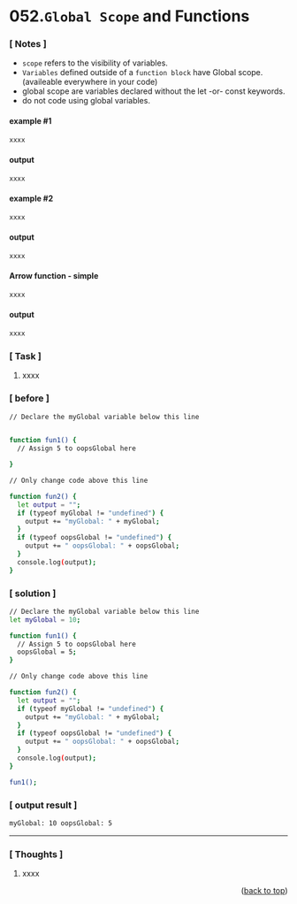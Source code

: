 <a name="topage"></a>

# 052.`Global Scope` and Functions

### [ Notes ]
  * `scope` refers to the visibility of variables.
  * `Variables` defined outside of a `function block` have Global scope.(availeable everywhere in your code)
  * global scope are variables declared without the let -or- const keywords.
  * do not code using global variables.

#### example #1

```sh
xxxx
```

#### output
```sh
xxxx
```

#### example #2

```sh
xxxx
```

#### output
```sh
xxxx
```

#### Arrow function - simple

```sh
xxxx
```

#### output
```sh
xxxx
```

### [ Task ]
  1. xxxx


### [ before ]

```sh
// Declare the myGlobal variable below this line


function fun1() {
  // Assign 5 to oopsGlobal here

}

// Only change code above this line

function fun2() {
  let output = "";
  if (typeof myGlobal != "undefined") {
    output += "myGlobal: " + myGlobal;
  }
  if (typeof oopsGlobal != "undefined") {
    output += " oopsGlobal: " + oopsGlobal;
  }
  console.log(output);
}
```

### [ solution ]

```sh
// Declare the myGlobal variable below this line
let myGlobal = 10;

function fun1() {
  // Assign 5 to oopsGlobal here
  oopsGlobal = 5;
}

// Only change code above this line

function fun2() {
  let output = "";
  if (typeof myGlobal != "undefined") {
    output += "myGlobal: " + myGlobal;
  }
  if (typeof oopsGlobal != "undefined") {
    output += " oopsGlobal: " + oopsGlobal;
  }
  console.log(output);
}

fun1();
```

### [ output result ]

```sh
myGlobal: 10 oopsGlobal: 5
```

-----

### [ Thoughts ]

  1. xxxx
  

<p align="right">(<a href="#topage">back to top</a>)</p>
<br/>
<br/>
